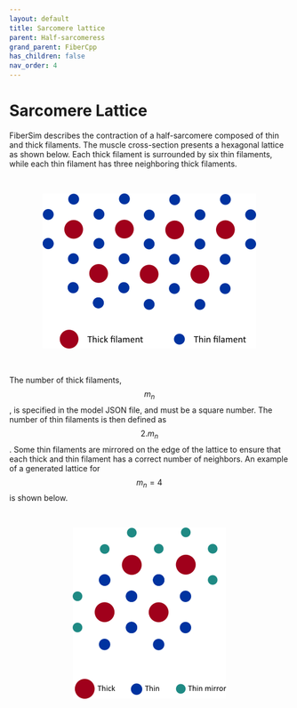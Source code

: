 ```yaml
---
layout: default
title: Sarcomere lattice
parent: Half-sarcomeress
grand_parent: FiberCpp
has_children: false
nav_order: 4
---
```


# Sarcomere Lattice

FiberSim describes the contraction of a half-sarcomere composed of thin and thick filaments. The muscle cross-section presents a hexagonal lattice as shown below. Each thick filament is surrounded by six thin filaments, while each thin filament has three neighboring thick filaments. 

<br>

<p align="center">
  <img alt="sarc_lattice" src="sarc_lattice.png">
</p>

<br>

The number of thick filaments, $$m_n$$, is specified in the model JSON file, and must be a square number. The number of thin filaments is then defined as $$ 2 . m_n$$. Some thin filaments are mirrored on the edge of the lattice to ensure that each thick and thin filament has a correct number of neighbors. An example of a generated lattice for $$m_n = 4$$ is shown below. 

<br>

<p align="center">
  <img alt="hex_lattice" src="hex_lattice.png">
</p>







